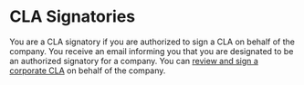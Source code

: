 # CLA Signatories

You are a CLA signatory if you are authorized to sign a CLA on behalf of the company. You receive an email informing you that you are designated to be an authorized signatory for a company. You can [review and sign a corporate CLA](review-and-sign-a-corporate-cla-by-request.md) on behalf of the company.
